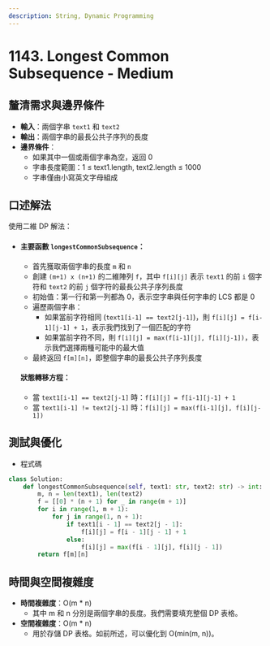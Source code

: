 ```yaml
---
description: String, Dynamic Programming
---
```


# 1143. Longest Common Subsequence - Medium

## 釐清需求與邊界條件

* **輸入**：兩個字串 `text1` 和 `text2`
* **輸出**：兩個字串的最長公共子序列的長度
* **邊界條件**：
  * 如果其中一個或兩個字串為空，返回 0
  * 字串長度範圍：1 ≤ text1.length, text2.length ≤ 1000
  * 字串僅由小寫英文字母組成

## 口述解法

使用二維 DP 解法：

*   #### 主要函數 `longestCommonSubsequence`：

    * 首先獲取兩個字串的長度 `m` 和 `n`
    * 創建 `(m+1) x (n+1)` 的二維陣列 `f`，其中 `f[i][j]` 表示 `text1` 的前 `i` 個字符和 `text2` 的前 `j` 個字符的最長公共子序列長度
    * 初始值：第一行和第一列都為 0，表示空字串與任何字串的 LCS 都是 0
    * 遍歷兩個字串：
      * 如果當前字符相同 (`text1[i-1] == text2[j-1]`)，則 `f[i][j] = f[i-1][j-1] + 1`，表示我們找到了一個匹配的字符
      * 如果當前字符不同，則 `f[i][j] = max(f[i-1][j], f[i][j-1])`，表示我們選擇兩種可能中的最大值
    * 最終返回 `f[m][n]`，即整個字串的最長公共子序列長度

    #### 狀態轉移方程：

    * 當 `text1[i-1] == text2[j-1]` 時：`f[i][j] = f[i-1][j-1] + 1`
    * 當 `text1[i-1] != text2[j-1]` 時：`f[i][j] = max(f[i-1][j], f[i][j-1])`

## 測試與優化

* 程式碼

```python
class Solution:
    def longestCommonSubsequence(self, text1: str, text2: str) -> int:
        m, n = len(text1), len(text2)
        f = [[0] * (n + 1) for _ in range(m + 1)]
        for i in range(1, m + 1):
            for j in range(1, n + 1):
                if text1[i - 1] == text2[j - 1]:
                    f[i][j] = f[i - 1][j - 1] + 1
                else:
                    f[i][j] = max(f[i - 1][j], f[i][j - 1])
        return f[m][n]
```

## 時間與空間複雜度

* **時間複雜度**：O(m \* n)
  * 其中 m 和 n 分別是兩個字串的長度。我們需要填充整個 DP 表格。
* **空間複雜度**：O(m \* n)
  * 用於存儲 DP 表格。如前所述，可以優化到 O(min(m, n))。
